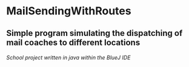 # MailSendingWithRoutes
## Simple program simulating the dispatching of mail coaches to different locations
###### School project written in java within the BlueJ IDE
